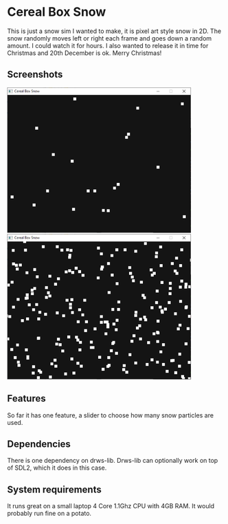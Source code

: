 ﻿# Cereal Box Snow
This is just a snow sim I wanted to make, it is pixel art style snow in 2D. The snow randomly moves left or right each frame and goes down a random amount.
I could watch it for hours.
I also wanted to release it in time for Christmas and 20th December is ok. Merry Christmas!

## Screenshots
<img src="https://github.com/tallHouse64/CerealBoxSnow/blob/main/screenshot1.png?raw=true" width="428" alt="A screenshot of Cerial Box Snow working."/>
<img src="https://github.com/tallHouse64/CerealBoxSnow/blob/main/screenshot2.png?raw=true" width="428" alt="Another screenshot of Cerial Box Snow working."/>

## Features
So far it has one feature, a slider to choose how many snow particles are used.

## Dependencies
There is one dependency on drws-lib. Drws-lib can optionally work on top of SDL2, which it does in this case.

## System requirements
It runs great on a small laptop 4 Core 1.1Ghz CPU with 4GB RAM.
It would probably run fine on a potato.
